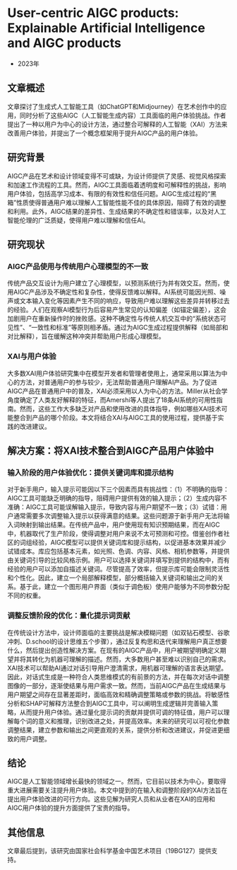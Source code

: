 # User-centric AIGC products: Explainable Artificial Intelligence and AIGC products
- 2023年
## 文章概述
文章探讨了生成式人工智能工具（如ChatGPT和Midjourney）在艺术创作中的应用，同时分析了这些AIGC（人工智能生成内容）工具面临的用户体验挑战。作者提出了一种以用户为中心的设计方法，通过整合可解释的人工智能（XAI）方法来改善用户体验，并提出了一个概念框架用于提升AIGC产品的用户体验。

## 研究背景
AIGC产品在艺术和设计领域变得不可或缺，为设计师提供了灵感、视觉风格探索和加速工作流程的工具。然而，AIGC工具面临着透明度和可解释性的挑战，影响用户体验，包括高学习成本、有限的有效性和信任问题。AIGC生成过程的“黑箱”性质使得普通用户难以理解人工智能性能不佳的具体原因，阻碍了有效的调整和利用。此外，AIGC结果的差异性、生成结果的不确定性和错误率，以及对人工智能伦理的广泛质疑，使得用户难以理解和信任AI。

## 研究现状
### AIGC产品使用与传统用户心理模型的不一致
传统产品交互设计为用户建立了心理模型，以预测系统行为并有效交互。然而，使用AIGC产品涉及不确定性和复杂性，使得反馈难以解释。AI系统可能因光照、噪声或文本输入变化等因素产生不同的响应，导致用户难以理解这些差异并转移过去的经验。人们在观察AI模型行为后容易产生常见的认知偏差（如锚定偏差），这会加剧用户在重新操作时的挫败感。这种不确定性与传统人机交互中的“系统状态可见性”、“一致性和标准”等原则相矛盾。通过为AIGC生成过程提供解释（如局部和对比解释），旨在缓解这种冲突并帮助用户形成心理模型。

### XAI与用户体验
大多数XAI用户体验研究集中在模型开发者和管理者使用上，通常采用以算法为中心的方法，对普通用户的参与较少，无法帮助普通用户理解AI产品。为了促进AIGC产品在普通用户中的普及，XAI必须采用以人为中心的方法。Miller从社会学角度确定了人类友好解释的特征，而Amershi等人提出了18条AI系统的可用性指南。然而，这些工作大多缺乏对产品和使用改进的具体指导，例如哪些XAI技术可能整合到产品的哪个阶段。本文将结合XAI与AIGC工具的使用过程，提供基于实践的改进建议。

## 解决方案：将XAI技术整合到AIGC产品用户体验中
### 输入阶段的用户体验优化：提供关键词库和提示结构
对于新手用户，输入提示可能因以下三个因素而具有挑战性：（1）不明确的指导：AIGC工具可能缺乏明确的指导，阻碍用户提供有效的输入提示；（2）生成内容不准确：AIGC工具可能误解输入提示，导致内容与用户期望不一致；（3）试错：用户通常需要多次调整输入提示以获得满意的结果。这些问题源于新手用户无法将输入词映射到输出结果。在传统产品中，用户使用现有知识预期结果，而在AIGC中，机器取代了生产阶段，使得调整对用户来说不太可预测和可控。借鉴创作者社区的词组经验，AIGC模型可以提供关键词库和提示结构，以促进基本效果并减少试错成本。库应包括基本元素，如光照、色调、内容、风格、相机参数等，并提供由关键词引导的比较风格示例。用户可以选择关键词并填写到提供的结构中，而有经验的用户可以添加自描述关键词。尽管提高了效率，但提示库可能会限制灵活性和个性化。因此，建立一个局部解释模型，部分概括输入关键词和输出之间的关系。基于此，建立一个图形用户界面（类似于调色板）使用户能够为不同参数分配不同的权重。

### 调整反馈阶段的优化：量化提示词贡献
在传统设计方法中，设计师面临的主要挑战是解决模糊问题（如双钻石模型、谷歌冲刺、D.school的设计思维五个步骤），通过反复构思和迭代来理解用户真正想要什么，然后提出创造性解决方案。在现有的AIGC产品中，用户被期望明确定义期望并将其转化为机器可理解的描述。然而，大多数用户甚至难以识别自己的需求。XAI技术可以帮助AI通过对话引导用户澄清需求，用机器可理解的语言表达期望。因此，对话式生成是一种符合人类思维模式的有前景的方法，并在每次对话中调整图像的一部分，逐渐使结果与用户需求一致。然而，当前AIGC产品在生成结果与用户期望之间存在显著差距时，面临高效和精确调整策略或参数的挑战。将敏感性分析和SHAP可解释方法整合到AIGC工具中，可以阐明生成逻辑并完善输入策略，从而提升用户体验。通过量化提示词的贡献并提供可调的特征值，用户可以理解每个词的意义和推理，识别改进之处，并提高效率。未来的研究可以可视化参数调整结果，建立参数和输出之间更直观的关系，提供分析和改进建议，并促进更细致的用户调整。

## 结论
AIGC是人工智能领域增长最快的领域之一。然而，它目前以技术为中心，要取得重大进展需要关注提升用户体验。本文中提到的在输入和调整阶段的XAI方法旨在提出用户体验改进的可行方向。这些见解为研究人员和从业者在XAI的应用和AIGC用户体验的提升方面提供了宝贵的指导。

## 其他信息
文章最后提到，该研究由国家社会科学基金中国艺术项目（19BG127）提供支持。